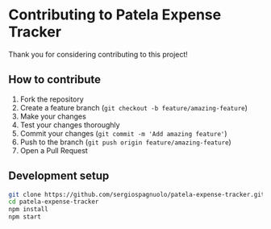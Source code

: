 # Contributing to Patela Expense Tracker

Thank you for considering contributing to this project!

## How to contribute

1. Fork the repository
2. Create a feature branch (`git checkout -b feature/amazing-feature`)
3. Make your changes
4. Test your changes thoroughly
5. Commit your changes (`git commit -m 'Add amazing feature'`)
6. Push to the branch (`git push origin feature/amazing-feature`)
7. Open a Pull Request

## Development setup

```bash
git clone https://github.com/sergiospagnuolo/patela-expense-tracker.git
cd patela-expense-tracker
npm install
npm start